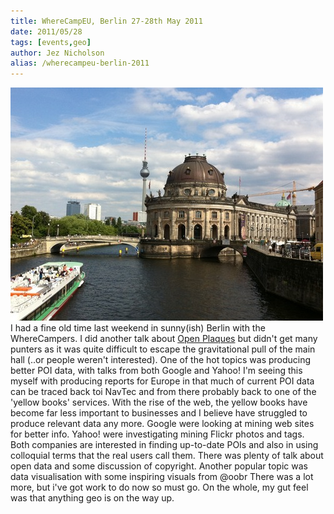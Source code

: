 ```yaml
---
title: WhereCampEU, Berlin 27-28th May 2011
date: 2011/05/28
tags: [events,geo]
author: Jez Nicholson
alias: /wherecampeu-berlin-2011
---
```

<p><div class='p_embed p_image_embed'>
<a href="/media/getfile/files.posterous.com/temp-2011-06-01/qjjIlnsxIIAzqeprGBmGqflqzsesIqutgpDgnCEItewnFkeEityChktsqBfh/IMG_0259.JPG.scaled1000.jpg"><img alt="Img_0259" height="373" src="/media/getfile/files.posterous.com/temp-2011-06-01/qjjIlnsxIIAzqeprGBmGqflqzsesIqutgpDgnCEItewnFkeEityChktsqBfh/IMG_0259.JPG.scaled500.jpg" width="500" /></a>
</div>
I had a fine old time last weekend in sunny(ish) Berlin with the WhereCampers. I did another talk about <a href="http://openplaques.org">Open Plaques</a> but didn't get many punters as it was quite difficult to escape the gravitational pull of the main hall (..or people weren't interested).
One of the hot topics was producing better POI data, with talks from both Google and Yahoo! I'm seeing this myself with producing reports for Europe in that much of current POI data can be traced back toi NavTec and from there probably back to one of the 'yellow books' services. With the rise of the web, the yellow books have become far less important to businesses and I believe have struggled to produce relevant data any more. Google were looking at mining web sites for better info. Yahoo! were investigating mining Flickr photos and tags. Both companies are interested in finding up-to-date POIs and also in using colloquial terms that the real users call them.
There was plenty of talk about open data and some discussion of copyright.
Another popular topic was data visualisation with some inspiring visuals from @oobr
There was a lot more, but i've got work to do now so must go. On the whole, my gut feel was that anything geo is on the way up.
